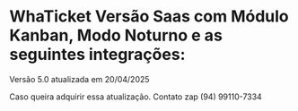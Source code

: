 # WhaTicket Versão Saas com Módulo Kanban, Modo Noturno e as seguintes integrações:</br>

Versão 5.0 atualizada em 20/04/2025

Caso queira adquirir essa atualização. Contato zap (94) 99110-7334



